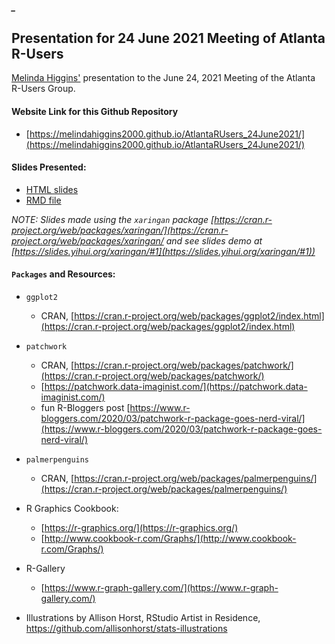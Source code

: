 ##### _


## Presentation for 24 June 2021 Meeting of Atlanta R-Users

[Melinda Higgins'](https://melindahiggins.netlify.app/) presentation to the June 24, 2021 Meeting of the Atlanta R-Users Group.

#### Website Link for this Github Repository

* [https://melindahiggins2000.github.io/AtlantaRUsers_24June2021/](https://melindahiggins2000.github.io/AtlantaRUsers_24June2021/)

#### Slides Presented:

* [HTML slides](https://melindahiggins2000.github.io/AtlantaRUsers_24June2021/MHiggins_IntroToPatchwork.v2.html#1)
* [RMD file](https://github.com/melindahiggins2000/AtlantaRUsers_24June2021/blob/main/MHiggins_IntroToPatchwork.v2.Rmd)

_NOTE: Slides made using the `xaringan` package [https://cran.r-project.org/web/packages/xaringan/](https://cran.r-project.org/web/packages/xaringan/ and see slides demo at [https://slides.yihui.org/xaringan/#1](https://slides.yihui.org/xaringan/#1))_

#### `Packages` and Resources:

* `ggplot2`
    - CRAN, [https://cran.r-project.org/web/packages/ggplot2/index.html](https://cran.r-project.org/web/packages/ggplot2/index.html)
* `patchwork`
    - CRAN, [https://cran.r-project.org/web/packages/patchwork/](https://cran.r-project.org/web/packages/patchwork/)
    - [https://patchwork.data-imaginist.com/](https://patchwork.data-imaginist.com/)
    - fun R-Bloggers post [https://www.r-bloggers.com/2020/03/patchwork-r-package-goes-nerd-viral/](https://www.r-bloggers.com/2020/03/patchwork-r-package-goes-nerd-viral/)
* `palmerpenguins`
    - CRAN, [https://cran.r-project.org/web/packages/palmerpenguins/](https://cran.r-project.org/web/packages/palmerpenguins/)
* R Graphics Cookbook:
    - [https://r-graphics.org/](https://r-graphics.org/)
    - [http://www.cookbook-r.com/Graphs/](http://www.cookbook-r.com/Graphs/)
* R-Gallery
    - [https://www.r-graph-gallery.com/](https://www.r-graph-gallery.com/)

* Illustrations by Allison Horst, RStudio Artist in Residence, <https://github.com/allisonhorst/stats-illustrations>

